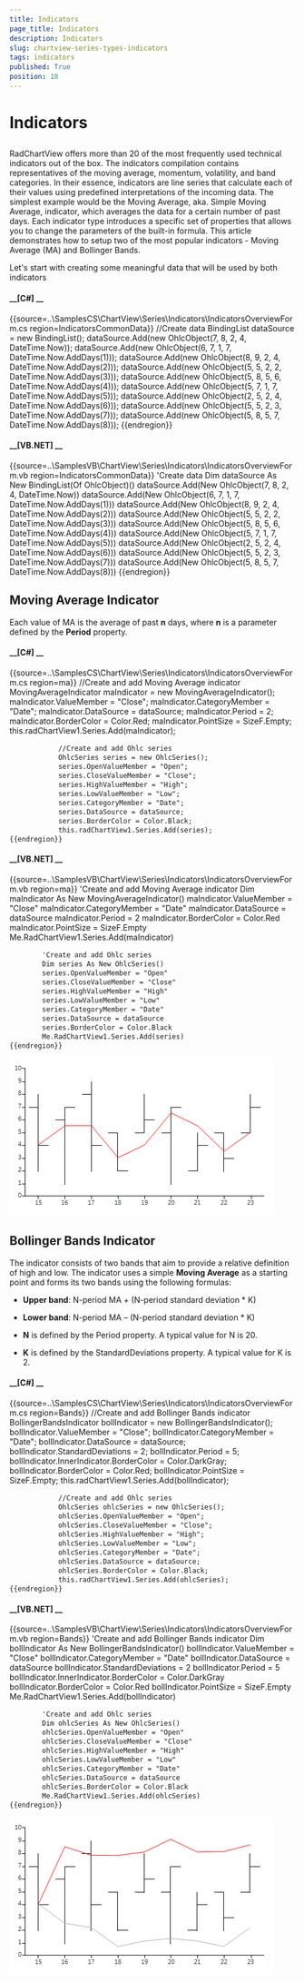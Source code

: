 ```yaml
---
title: Indicators
page_title: Indicators
description: Indicators
slug: chartview-series-types-indicators
tags: indicators
published: True
position: 18
---
```


# Indicators



## 

RadChartView offers more than 20 of the most frequently used technical indicators out of the box. The indicators compilation
          contains representatives of the moving average, momentum, volatility, and band categories. In their essence, indicators are
          line series that calculate each of their values using predefined interpretations of the incoming data. The simplest example
          would be the Moving Average, aka. Simple Moving Average, indicator, which averages the data for a certain number of past days.
          Each indicator type introduces a specific set of properties that allows you to change the parameters of the built-in formula.
          This article demonstrates how to setup two of the most popular indicators - Moving Average (MA) and Bollinger Bands.
        

Let's start with creating some meaningful data that will be used by both indicators
        

#### __[C#] __

{{source=..\SamplesCS\ChartView\Series\Indicators\IndicatorsOverviewForm.cs region=IndicatorsCommonData}}
	            //Create data
	            BindingList<OhlcObject> dataSource = new BindingList<OhlcObject>();
	            dataSource.Add(new OhlcObject(7, 8, 2, 4, DateTime.Now));
	            dataSource.Add(new OhlcObject(6, 7, 1, 7, DateTime.Now.AddDays(1)));
	            dataSource.Add(new OhlcObject(8, 9, 2, 4, DateTime.Now.AddDays(2)));
	            dataSource.Add(new OhlcObject(5, 5, 2, 2, DateTime.Now.AddDays(3)));
	            dataSource.Add(new OhlcObject(5, 8, 5, 6, DateTime.Now.AddDays(4)));
	            dataSource.Add(new OhlcObject(5, 7, 1, 7, DateTime.Now.AddDays(5)));
	            dataSource.Add(new OhlcObject(2, 5, 2, 4, DateTime.Now.AddDays(6)));
	            dataSource.Add(new OhlcObject(5, 5, 2, 3, DateTime.Now.AddDays(7)));
	            dataSource.Add(new OhlcObject(5, 8, 5, 7, DateTime.Now.AddDays(8)));
	{{endregion}}



#### __[VB.NET] __

{{source=..\SamplesVB\ChartView\Series\Indicators\IndicatorsOverviewForm.vb region=IndicatorsCommonData}}
	        'Create data
	        Dim dataSource As New BindingList(Of OhlcObject)()
	        dataSource.Add(New OhlcObject(7, 8, 2, 4, DateTime.Now))
	        dataSource.Add(New OhlcObject(6, 7, 1, 7, DateTime.Now.AddDays(1)))
	        dataSource.Add(New OhlcObject(8, 9, 2, 4, DateTime.Now.AddDays(2)))
	        dataSource.Add(New OhlcObject(5, 5, 2, 2, DateTime.Now.AddDays(3)))
	        dataSource.Add(New OhlcObject(5, 8, 5, 6, DateTime.Now.AddDays(4)))
	        dataSource.Add(New OhlcObject(5, 7, 1, 7, DateTime.Now.AddDays(5)))
	        dataSource.Add(New OhlcObject(2, 5, 2, 4, DateTime.Now.AddDays(6)))
	        dataSource.Add(New OhlcObject(5, 5, 2, 3, DateTime.Now.AddDays(7)))
	        dataSource.Add(New OhlcObject(5, 8, 5, 7, DateTime.Now.AddDays(8)))
	{{endregion}}



## Moving Average Indicator

Each value of MA is the average of past __n__ days, where __n__ is a parameter
          defined by the __Period__ property.
        

#### __[C#] __

{{source=..\SamplesCS\ChartView\Series\Indicators\IndicatorsOverviewForm.cs region=ma}}
	            //Create and add Moving Average indicator
	            MovingAverageIndicator maIndicator = new MovingAverageIndicator();
	            maIndicator.ValueMember = "Close";
	            maIndicator.CategoryMember = "Date";
	            maIndicator.DataSource = dataSource;
	            maIndicator.Period = 2;
	            maIndicator.BorderColor = Color.Red;
	            maIndicator.PointSize = SizeF.Empty;
	            this.radChartView1.Series.Add(maIndicator);
	
	            //Create and add Ohlc series
	            OhlcSeries series = new OhlcSeries();
	            series.OpenValueMember = "Open";
	            series.CloseValueMember = "Close";
	            series.HighValueMember = "High";
	            series.LowValueMember = "Low";
	            series.CategoryMember = "Date";
	            series.DataSource = dataSource;
	            series.BorderColor = Color.Black;
	            this.radChartView1.Series.Add(series);
	{{endregion}}



#### __[VB.NET] __

{{source=..\SamplesVB\ChartView\Series\Indicators\IndicatorsOverviewForm.vb region=ma}}
	        'Create and add Moving Average indicator
	        Dim maIndicator As New MovingAverageIndicator()
	        maIndicator.ValueMember = "Close"
	        maIndicator.CategoryMember = "Date"
	        maIndicator.DataSource = dataSource
	        maIndicator.Period = 2
	        maIndicator.BorderColor = Color.Red
	        maIndicator.PointSize = SizeF.Empty
	        Me.RadChartView1.Series.Add(maIndicator)
	
	        'Create and add Ohlc series
	        Dim series As New OhlcSeries()
	        series.OpenValueMember = "Open"
	        series.CloseValueMember = "Close"
	        series.HighValueMember = "High"
	        series.LowValueMember = "Low"
	        series.CategoryMember = "Date"
	        series.DataSource = dataSource
	        series.BorderColor = Color.Black
	        Me.RadChartView1.Series.Add(series)
	{{endregion}}

![](images/chartview-series-types-indicators001.png)

## Bollinger Bands Indicator

The indicator consists of two bands that aim to provide a relative definition of high and low.
          The indicator uses a simple __Moving Average__ as a starting point and forms its
          two bands using the following formulas:
        

* __Upper band__: N-period MA + (N-period standard deviation * K)
            

* __Lower band__: N-period MA – (N-period standard deviation * K)
            

* __N__ is defined by the Period property. A typical value for N is 20.
            

* __K__ is defined by the StandardDeviations property. A typical value for K is 2.
            

#### __[C#] __

{{source=..\SamplesCS\ChartView\Series\Indicators\IndicatorsOverviewForm.cs region=Bands}}
	            //Create and add Bollinger Bands indicator
	            BollingerBandsIndicator bollIndicator = new BollingerBandsIndicator();
	            bollIndicator.ValueMember = "Close";
	            bollIndicator.CategoryMember = "Date";
	            bollIndicator.DataSource = dataSource;
	            bollIndicator.StandardDeviations = 2;
	            bollIndicator.Period = 5;
	            bollIndicator.InnerIndicator.BorderColor = Color.DarkGray;
	            bollIndicator.BorderColor = Color.Red;
	            bollIndicator.PointSize = SizeF.Empty;
	            this.radChartView1.Series.Add(bollIndicator);
	
	            //Create and add Ohlc series
	            OhlcSeries ohlcSeries = new OhlcSeries();
	            ohlcSeries.OpenValueMember = "Open";
	            ohlcSeries.CloseValueMember = "Close";
	            ohlcSeries.HighValueMember = "High";
	            ohlcSeries.LowValueMember = "Low";
	            ohlcSeries.CategoryMember = "Date";
	            ohlcSeries.DataSource = dataSource;
	            ohlcSeries.BorderColor = Color.Black;
	            this.radChartView1.Series.Add(ohlcSeries);
	{{endregion}}



#### __[VB.NET] __

{{source=..\SamplesVB\ChartView\Series\Indicators\IndicatorsOverviewForm.vb region=Bands}}
	        'Create and add Bollinger Bands indicator
	        Dim bollIndicator As New BollingerBandsIndicator()
	        bollIndicator.ValueMember = "Close"
	        bollIndicator.CategoryMember = "Date"
	        bollIndicator.DataSource = dataSource
	        bollIndicator.StandardDeviations = 2
	        bollIndicator.Period = 5
	        bollIndicator.InnerIndicator.BorderColor = Color.DarkGray
	        bollIndicator.BorderColor = Color.Red
	        bollIndicator.PointSize = SizeF.Empty
	        Me.RadChartView1.Series.Add(bollIndicator)
	
	        'Create and add Ohlc series
	        Dim ohlcSeries As New OhlcSeries()
	        ohlcSeries.OpenValueMember = "Open"
	        ohlcSeries.CloseValueMember = "Close"
	        ohlcSeries.HighValueMember = "High"
	        ohlcSeries.LowValueMember = "Low"
	        ohlcSeries.CategoryMember = "Date"
	        ohlcSeries.DataSource = dataSource
	        ohlcSeries.BorderColor = Color.Black
	        Me.RadChartView1.Series.Add(ohlcSeries)
	{{endregion}}

![](images/chartview-series-types-indicators002.png)
